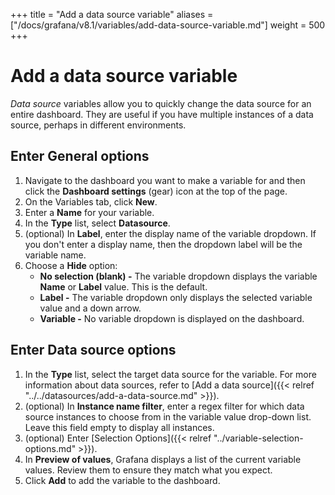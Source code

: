 +++
title = "Add a data source variable"
aliases = ["/docs/grafana/v8.1/variables/add-data-source-variable.md"]
weight = 500
+++

# Add a data source variable

_Data source_ variables allow you to quickly change the data source for an entire dashboard. They are useful if you have multiple instances of a data source, perhaps in different environments.

## Enter General options

1. Navigate to the dashboard you want to make a variable for and then click the **Dashboard settings** (gear) icon at the top of the page.
1. On the Variables tab, click **New**.
1. Enter a **Name** for your variable.
1. In the **Type** list, select **Datasource**.
1. (optional) In **Label**, enter the display name of the variable dropdown. If you don't enter a display name, then the dropdown label will be the variable name.
1. Choose a **Hide** option:
   - **No selection (blank) -** The variable dropdown displays the variable **Name** or **Label** value. This is the default.
   - **Label -** The variable dropdown only displays the selected variable value and a down arrow.
   - **Variable -** No variable dropdown is displayed on the dashboard.

## Enter Data source options

1. In the **Type** list, select the target data source for the variable. For more information about data sources, refer to [Add a data source]({{< relref "../../datasources/add-a-data-source.md" >}}).
1. (optional) In **Instance name filter**, enter a regex filter for which data source instances to choose from in the variable value drop-down list. Leave this field empty to display all instances.
1. (optional) Enter [Selection Options]({{< relref "../variable-selection-options.md" >}}).
1. In **Preview of values**, Grafana displays a list of the current variable values. Review them to ensure they match what you expect.
1. Click **Add** to add the variable to the dashboard.
